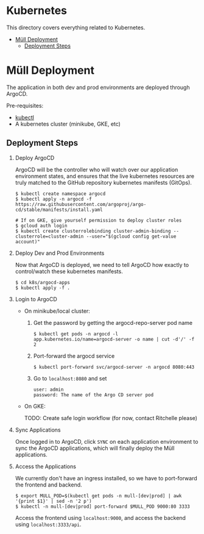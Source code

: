 # Kubernetes

This directory covers everything related to Kubernetes.

- [Müll Deployment](#müll-deployment)
  - [Deployment Steps](#deployment-steps)

# Müll Deployment

The application in both dev and prod environments are deployed through ArgoCD.

Pre-requisites:

- [kubectl](https://kubernetes.io/docs/tasks/tools/install-kubectl/)
- A kubernetes cluster (minikube, GKE, etc)

## Deployment Steps

1. Deploy ArgoCD

   ArgoCD will be the controller who will watch over our application environment states, and ensures that the live kubernetes resources are truly matched to the GitHub repository kubernetes manifests (GitOps).

   ```
   $ kubectl create namespace argocd
   $ kubectl apply -n argocd -f https://raw.githubusercontent.com/argoproj/argo-cd/stable/manifests/install.yaml

   # If on GKE, give yourself permission to deploy cluster roles
   $ gcloud auth login
   $ kubectl create clusterrolebinding cluster-admin-binding --clusterrole=cluster-admin --user="$(gcloud config get-value account)"
   ```

2. Deploy Dev and Prod Environments

   Now that ArgoCD is deployed, we need to tell ArgoCD how exactly to control/watch these kubernetes manifests.

   ```
   $ cd k8s/argocd-apps
   $ kubectl apply -f .
   ```

3. Login to ArgoCD

   - On minikube/local cluster:

     1. Get the password by getting the argocd-repo-server pod name

        `$ kubectl get pods -n argocd -l app.kubernetes.io/name=argocd-server -o name | cut -d'/' -f 2`

     2. Port-forward the argocd service

        `$ kubectl port-forward svc/argocd-server -n argocd 8080:443`

     3. Go to `localhost:8080` and set
        ```
        user: admin
        password: The name of the Argo CD server pod
        ```

   - On GKE:

     TODO: Create safe login workflow (for now, contact Ritchelle please)

4. Sync Applications

   Once logged in to ArgoCD, click `SYNC` on each application environment to sync the ArgoCD applications, which will finally deploy the Müll applications.

5. Access the Applications

   We currently don't have an ingress installed, so we have to port-forward the frontend and backend.

   ```
   $ export MULL_POD=$(kubectl get pods -n mull-[dev|prod] | awk '{print $1}' | sed -n '2 p')
   $ kubectl -n mull-[dev|prod] port-forward $MULL_POD 9000:80 3333
   ```

   Access the frontend using `localhost:9000`, and access the backend using `localhost:3333/api`.
